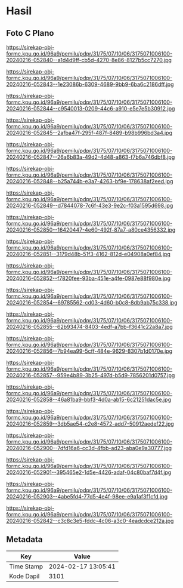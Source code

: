 # Hasil

## Foto C Plano

https://sirekap-obj-formc.kpu.go.id/96a9/pemilu/pdpr/31/75/07/10/06/3175071006100-20240216-052840--a1d4d9ff-cb5d-4270-8e86-8127b5cc7270.jpg

https://sirekap-obj-formc.kpu.go.id/96a9/pemilu/pdpr/31/75/07/10/06/3175071006100-20240216-052843--1e23086b-6309-4689-9bb9-6ba6c2186dff.jpg

https://sirekap-obj-formc.kpu.go.id/96a9/pemilu/pdpr/31/75/07/10/06/3175071006100-20240216-052844--c9540013-0209-44c6-a910-e5e7e5b30912.jpg

https://sirekap-obj-formc.kpu.go.id/96a9/pemilu/pdpr/31/75/07/10/06/3175071006100-20240216-052845--2afba47f-295f-487f-8489-b98b996bd3a4.jpg

https://sirekap-obj-formc.kpu.go.id/96a9/pemilu/pdpr/31/75/07/10/06/3175071006100-20240216-052847--26a6b83a-49d2-4d48-a863-f7b6a746dbf8.jpg

https://sirekap-obj-formc.kpu.go.id/96a9/pemilu/pdpr/31/75/07/10/06/3175071006100-20240216-052848--b25a744b-e3a7-4263-bf9e-178638af2eed.jpg

https://sirekap-obj-formc.kpu.go.id/96a9/pemilu/pdpr/31/75/07/10/06/3175071006100-20240216-052849--d7844078-7c6f-43e3-9e2c-f03a1595d698.jpg

https://sirekap-obj-formc.kpu.go.id/96a9/pemilu/pdpr/31/75/07/10/06/3175071006100-20240216-052850--16420447-4e60-492f-87a7-a80ce4356332.jpg

https://sirekap-obj-formc.kpu.go.id/96a9/pemilu/pdpr/31/75/07/10/06/3175071006100-20240216-052851--3179d48b-51f3-4162-812d-e04908a0ef84.jpg

https://sirekap-obj-formc.kpu.go.id/96a9/pemilu/pdpr/31/75/07/10/06/3175071006100-20240216-052852--f7820fee-93ba-451e-a4fe-0987e88f980e.jpg

https://sirekap-obj-formc.kpu.go.id/96a9/pemilu/pdpr/31/75/07/10/06/3175071006100-20240216-052854--69785562-cd03-4d60-b0c8-8db9ab75c338.jpg

https://sirekap-obj-formc.kpu.go.id/96a9/pemilu/pdpr/31/75/07/10/06/3175071006100-20240216-052855--62b93474-8403-4edf-a7bb-f3641c22a8a7.jpg

https://sirekap-obj-formc.kpu.go.id/96a9/pemilu/pdpr/31/75/07/10/06/3175071006100-20240216-052856--7b94ea99-5cff-484e-9629-8307b1d0170e.jpg

https://sirekap-obj-formc.kpu.go.id/96a9/pemilu/pdpr/31/75/07/10/06/3175071006100-20240216-052857--959e4b89-3b25-497d-b5d9-7856201d0757.jpg

https://sirekap-obj-formc.kpu.go.id/96a9/pemilu/pdpr/31/75/07/10/06/3175071006100-20240216-052858--46a81ba9-bbf3-4d0a-ab15-6c21251dac5e.jpg

https://sirekap-obj-formc.kpu.go.id/96a9/pemilu/pdpr/31/75/07/10/06/3175071006100-20240216-052859--3db5ae54-c2e8-4572-add7-50912aedef22.jpg

https://sirekap-obj-formc.kpu.go.id/96a9/pemilu/pdpr/31/75/07/10/06/3175071006100-20240216-052900--7dfd16a6-cc3d-4fbb-ad23-aba0e9a30777.jpg

https://sirekap-obj-formc.kpu.go.id/96a9/pemilu/pdpr/31/75/07/10/06/3175071006100-20240216-052901--395465e2-1d5e-4426-adaf-04c80baf7d4f.jpg

https://sirekap-obj-formc.kpu.go.id/96a9/pemilu/pdpr/31/75/07/10/06/3175071006100-20240216-052903--4abe5fd4-77d5-4e4f-98ee-e9a1af3f1cfd.jpg

https://sirekap-obj-formc.kpu.go.id/96a9/pemilu/pdpr/31/75/07/10/06/3175071006100-20240216-052842--c3c8c3e5-fddc-4c06-a3c0-4eadcdce212a.jpg


## Metadata

| Key        | Value               |
| ---------- | ------------------- |
| Time Stamp | 2024-02-17 13:05:41 |
| Kode Dapil | 3101                |



